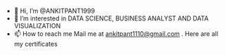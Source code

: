 - 👋 Hi, I’m @ANKITPANT1999
- 👀 I’m interested in DATA SCIENCE, BUSINESS ANALYST AND DATA VISUALIZATION
- 📫 How to reach me Mail me at ankitpant1110@gmail.com
. Here are all my certificates

<!---
ANKITPANT1999/ANKITPANT1999 is a ✨ special ✨ repository because its `README.md` (this file) appears on your GitHub profile.
You can click the Preview link to take a look at your changes.
--->
